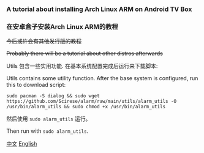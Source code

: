 ### A tutorial about installing Arch Linux ARM on Android TV Box 
### 在安卓盒子安装Arch Linux ARM的教程

~~今后或许会有其他发行版的教程~~

~~Probably there will be a tutorial about other distros afterwards~~

Utils 包含一些实用功能. 在基本系统配置完成后运行来下载脚本:

Utils contains some utility function. After the base system is configured, run this to download script:

`sudo pacman -S dialog && sudo wget https://github.com/Scirese/alarm/raw/main/utils/alarm_utils -O /usr/bin/alarm_utils && sudo chmod +x /usr/bin/alarm_utils`

然后使用 `sudo alarm_utils` 运行。

Then run with `sudo alarm_utils`.

[中文](alarm.md) [English](alarm_en.md)
